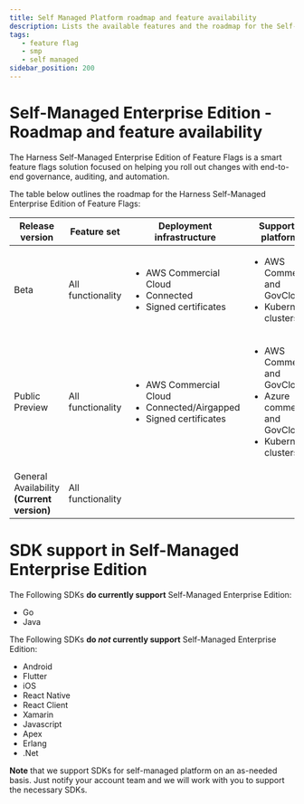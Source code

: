 ```yaml
---
title: Self Managed Platform roadmap and feature availability
description: Lists the available features and the roadmap for the Self-Managed Enterprise Edition of Harness Feature Flags.
tags: 
   - feature flag
   - smp
   - self managed
sidebar_position: 200
---
```


# Self-Managed Enterprise Edition - Roadmap and feature availability
The Harness Self-Managed Enterprise Edition of Feature Flags is a smart feature flags solution focused on helping you roll out changes with end-to-end governance, auditing, and automation.

The table below outlines the roadmap for the Harness Self-Managed Enterprise Edition of Feature Flags:

| **Release version**| **Feature set** | **Deployment infrastructure** | **Supported platforms** | **Supported ingress** |
| --- | --- | --- | --- | --- |
| Beta | All functionality | <ul><li> AWS Commercial Cloud</li><li>Connected</li><li>Signed certificates</li></ul>| <ul><li>AWS Commercial and GovCloud</li><li>Kubernetes clusters</li></ul> | Istio virtual services in strict mode |
| Public Preview | All functionality | <ul><li> AWS Commercial Cloud</li><li>Connected/Airgapped</li><li>Signed certificates</li></ul> | <ul><li>AWS Commercial and GovCloud</li><li>Azure commercial and GovCloud</li><li>Kubernetes clusters</li></ul> | Istio virtual services in strict mode |
| General Availability **(Current version)** | All functionality | 

# SDK support in Self-Managed Enterprise Edition

The Following SDKs **do currently support** Self-Managed Enterprise Edition:

- Go
- Java

The Following SDKs **do _not_ currently support** Self-Managed Enterprise Edition:

- Android
- Flutter
- iOS
- React Native
- React Client
- Xamarin 
- Javascript
- Apex
- Erlang
- .Net

**Note** that we support SDKs for self-managed platform on an as-needed basis. Just notify your account team and we will work with you to support the necessary SDKs.

